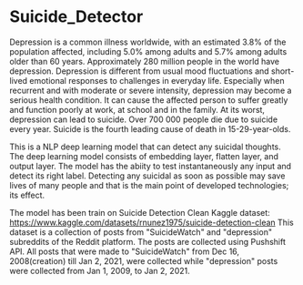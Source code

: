 # Suicide_Detector
Depression is a common illness worldwide, with an estimated 3.8% of the population affected, including 5.0% among adults and 5.7% among adults older than 60 years. Approximately 280 million people in the world have depression. Depression is different from usual mood fluctuations and short-lived emotional responses to challenges in everyday life. Especially when recurrent and with moderate or severe intensity, depression may become a serious health condition. It can cause the affected person to suffer greatly and function poorly at work, at school and in the family. At its worst, depression can lead to suicide. Over 700 000 people die due to suicide every year. Suicide is the fourth leading cause of death in 15-29-year-olds.

This is a NLP deep learning model that can detect any suicidal thoughts. The deep learning model consists of embedding layer, flatten layer, and output layer. The model has the abiity to test instantaneously any input and detect its right label. Detecting any suicidal as soon as possible may save lives of many people and that is the main point of developed technologies; its effect.   

The model has been train on Suicide Detection Clean Kaggle dataset: https://www.kaggle.com/datasets/rnunez1975/suicide-detection-clean
This dataset is a collection of posts from "SuicideWatch" and "depression" subreddits of the Reddit platform. The posts are collected using Pushshift API. All posts that were made to "SuicideWatch" from Dec 16, 2008(creation) till Jan 2, 2021, were collected while "depression" posts were collected from Jan 1, 2009, to Jan 2, 2021. 
